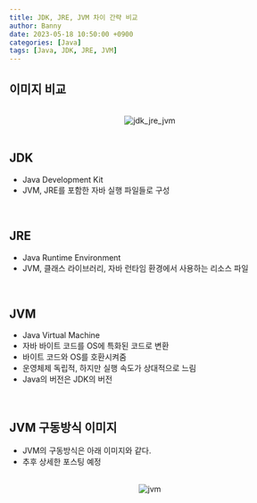 ```yaml
---
title: JDK, JRE, JVM 차이 간략 비교
author: Banny
date: 2023-05-18 10:50:00 +0900
categories: [Java]
tags: [Java, JDK, JRE, JVM]
---
```


## 이미지 비교

<br>

<center>
<img alt="jdk_jre_jvm" src="https://github.com/BanseokSuh/BanseokSuh.github.io/assets/62047302/e65eccfb-f2ac-4ef8-8e0f-8705ae40a687">
</center>

<br>

## JDK

- Java Development Kit
- JVM, JRE를 포함한 자바 실행 파일들로 구성

<br>

## JRE

- Java Runtime Environment
- JVM, 클래스 라이브러리, 자바 런타임 환경에서 사용하는 리소스 파일

<br>

## JVM

- Java Virtual Machine
- 자바 바이트 코드를 OS에 특화된 코드로 변환
- 바이트 코드와 OS를 호환시켜줌
- 운영체제 독립적, 하지만 실행 속도가 상대적으로 느림
- Java의 버전은 JDK의 버전

<br>

## JVM 구동방식 이미지

- JVM의 구동방식은 아래 이미지와 같다.
- 추후 상세한 포스팅 예정

<br>

<center>
<img alt="jvm" src="https://github.com/BanseokSuh/BanseokSuh.github.io/assets/62047302/5415fd97-31d2-4507-a926-1768895ed6bd">
</center>

<br>


